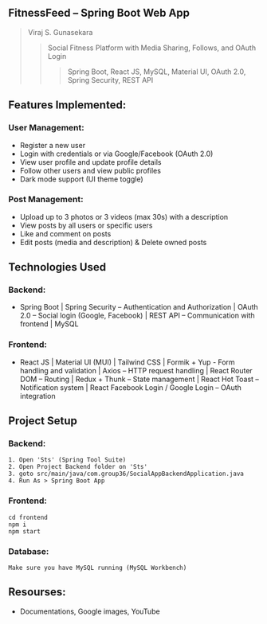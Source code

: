 ## FitnessFeed – Spring Boot Web App
>Viraj S. Gunasekara
>
>>Social Fitness Platform with Media Sharing, Follows, and OAuth Login
>>>Spring Boot, React JS, MySQL, Material UI, OAuth 2.0, Spring Security, REST API

## Features Implemented:
### User Management:
  * Register a new user
  * Login with credentials or via Google/Facebook (OAuth 2.0)
  * View user profile and update profile details
  * Follow other users and view public profiles
  * Dark mode support (UI theme toggle) 

### Post Management:
  * Upload up to 3 photos or 3 videos (max 30s) with a description
  * View posts by all users or specific users
  * Like and comment on posts
  * Edit posts (media and description) & Delete owned posts

## Technologies Used
### Backend:
  * Spring Boot | Spring Security – Authentication and Authorization | OAuth 2.0 – Social login (Google, Facebook) | REST API – Communication with frontend | MySQL
### Frontend:
  * React JS | Material UI (MUI) | Tailwind CSS | Formik + Yup - Form handling and validation | Axios – HTTP request handling | React Router DOM – Routing | Redux + Thunk – State management | React Hot Toast – Notification system | React Facebook Login / Google Login – OAuth integration

## Project Setup
### Backend:
```
1. Open 'Sts' (Spring Tool Suite)
2. Open Project Backend folder on 'Sts'
3. goto src/main/java/com.group36/SocialAppBackendApplication.java
4. Run As > Spring Boot App
```
### Frontend:
```
cd frontend
npm i
npm start
```
### Database:
```
Make sure you have MySQL running (MySQL Workbench)
```

## Resourses:
* Documentations, Google images, YouTube
